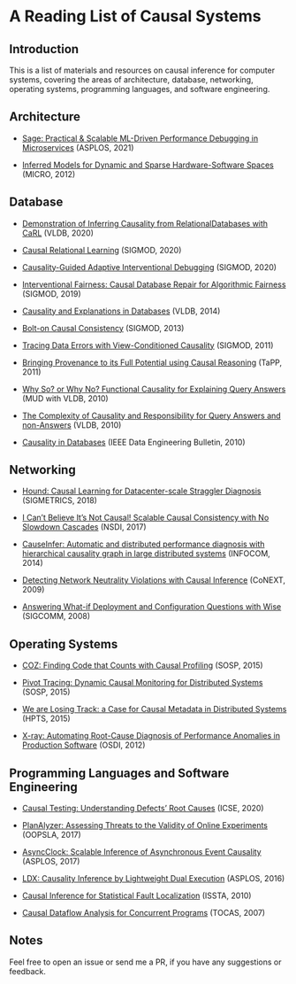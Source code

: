 # A Reading List of Causal Systems

## Introduction

This is a list of materials and resources on causal inference for computer systems, covering the areas of architecture, database, networking, operating systems, programming languages, and software engineering.


## Architecture

* [Sage: Practical & Scalable ML-Driven Performance Debugging in Microservices](https://asplos-conference.org/abstracts/asplos21-paper85-extended_abstract.pdf) (ASPLOS, 2021)

* [Inferred Models for Dynamic and Sparse Hardware-Software Spaces](https://www.seas.upenn.edu/~leebcc/documents/wu2012-micro.pdf) (MICRO, 2012)


## Database 

* [Demonstration of Inferring Causality from RelationalDatabases with CaRL](http://www.vldb.org/pvldb/vol13/p2985-kayali.pdf) (VLDB, 2020) 

* [Causal Relational Learning](https://users.cs.duke.edu/~sudeepa/papers/CARL-SIGMOD2020.pdf) (SIGMOD, 2020) 

* [Causality-Guided Adaptive Interventional Debugging](https://people.cs.umass.edu/~ameli/projects/causality/papers/aid.pdf) (SIGMOD, 2020) 

* [Interventional Fairness: Causal Database Repair for Algorithmic Fairness](https://dl.acm.org/doi/10.1145/3299869.3319901) (SIGMOD, 2019) 

* [Causality and Explanations in Databases](http://www.vldb.org/pvldb/vol7/p1715-meliou.pdf) (VLDB, 2014) 

* [Bolt-on Causal Consistency](https://people.eecs.berkeley.edu/~alig/papers/bolt-on-causal-consistency) (SIGMOD, 2013) 

* [Tracing Data Errors with View-Conditioned Causality](https://people.cs.umass.edu/~ameli/projects/causality/papers/sigmod320-Meliou.pdf) (SIGMOD, 2011) 

* [Bringing Provenance to its Full Potential using Causal Reasoning](https://people.cs.umass.edu/~ameli/projects/causality/papers/TaPP2011.pdf) (TaPP, 2011) 

* [Why So? or Why No? Functional Causality for Explaining Query Answers](https://people.cs.umass.edu/~ameli/projects/causality/papers/MUD2010.pdf) (MUD with VLDB, 2010) 

* [The Complexity of Causality and Responsibility for Query Answers and non-Answers](http://www.vldb.org/pvldb/vol4/p34-meliou.pdf) (VLDB, 2010) 

* [Causality in Databases](http://sites.computer.org/debull/A10sept/suciu.pdf) (IEEE Data Engineering Bulletin, 2010) 


## Networking 

* [Hound: Causal Learning for Datacenter-scale Straggler Diagnosis](https://www.seas.upenn.edu/~leebcc/documents/zheng18-sigmetrics.pdf) (SIGMETRICS, 2018) 

* [I Can’t Believe It’s Not Causal! Scalable Causal Consistency with No Slowdown Cascades](https://www.cs.cornell.edu/lorenzo/papers/Mehdi17Occult.pdf) (NSDI, 2017) 

* [CauseInfer: Automatic and distributed performance diagnosis with hierarchical causality graph in large distributed systems](https://ieeexplore.ieee.org/document/6848128) (INFOCOM, 2014) 

* [Detecting Network Neutrality Violations with Causal Inference](http://conferences.sigcomm.org/co-next/2009/papers/Tariq.pdf) (CoNEXT, 2009) 

* [Answering What-if Deployment and Configuration Questions with Wise](https://dl.acm.org/doi/10.1145/1402946.1402971) (SIGCOMM, 2008) 


## Operating Systems

* [COZ: Finding Code that Counts with Causal Profiling](https://www.sigops.org/s/conferences/sosp/2015/current/2015-Monterey/printable/090-curtsinger.pdf) (SOSP, 2015) 

* [Pivot Tracing: Dynamic Causal Monitoring for Distributed Systems](https://people.mpi-sws.org/~jcmace/papers/mace2015pivot.pdf) (SOSP, 2015) 

* [We are Losing Track: a Case for Causal Metadata in Distributed Systems](https://people.mpi-sws.org/~jcmace/papers/fonseca2015hpts.pdf) (HPTS, 2015) 

* [X-ray: Automating Root-Cause Diagnosis of Performance Anomalies in Production
Software](https://www.usenix.org/system/files/conference/osdi12/osdi12-final-33.pdf) (OSDI, 2012) 


## Programming Languages and Software Engineering

* [Causal Testing: Understanding Defects’ Root Causes](https://people.cs.umass.edu/~brun/pubs/pubs/Johnson20icse.pdf) (ICSE, 2020)

* [PlanAlyzer: Assessing Threats to the Validity of Online Experiments](https://dl.acm.org/doi/10.1145/3360608) (OOPSLA, 2017)

* [AsyncClock: Scalable Inference of Asynchronous Event Causality](https://dl.acm.org/doi/abs/10.1145/3093336.3037712) (ASPLOS, 2017)

* [LDX: Causality Inference by Lightweight Dual Execution](https://dl.acm.org/doi/abs/10.1145/2872362.2872395) (ASPLOS, 2016)

* [Causal Inference for Statistical Fault Localization](https://dl.acm.org/doi/10.1145/1831708.1831717) (ISSTA, 2010)

* [Causal Dataflow Analysis for Concurrent Programs](http://madhu.cs.illinois.edu/tacas07.pdf) (TOCAS, 2007)


## Notes

Feel free to open an issue or send me a PR, if you have any suggestions or feedback. 

